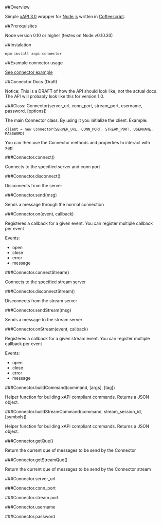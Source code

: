 ##Overview

Simple [xAPI 3.0](http://developers.xstore.pro/) wrapper for [Node.js](http://nodejs.org/) written in [Coffeescript](http://coffeescript.org/).

##Prerequisites

Node version 0.10 or higher (testes on Node v0.10.30)

##Instalation

`npm install xapi-connector`

##Example connector usage

[See connector example](src/connector-example.litcoffee)

##Connector Docs (Draft)

Notice: This is a DRAFT of how the API should look like, not the actual docs. The API will probably look like this for version 1.0.

###Class: Connector(server_url, conn_port, stream_port, username, password, [options])

The main Connector class. By using it you initialize the client. Example:

    client = new Connector(SERVER_URL, CONN_PORT, STREAM_PORT, USERNAME, PASSWORD)

You can then use the Connector methods and properties to interact with xapi

###Connector.connect()

Connects to the specified server and conn port

###Connector.disconnect()

Disconnects from the server

###Connector.send(msg)

Sends a message through the normal connection

###Connector.on(event, callback)

Registeres a callback for a given event. You can register multiple callback per event

Events:
- open
- close
- error
- message

###Connector.connectStream()

Connects to the specified stream server

###Connector.disconnectStream()

Disconnects from the stream server

###Connector.sendStream(msg)

Sends a message to the stream server

###Connector.onStream(event, callback)

Registeres a callback for a given stream event. You can register multiple callback per event

Events:
- open
- close
- error
- message

###Connector.buildCommand(command, [args], [tag])

Helper function for building xAPI compliant commands. Returns a JSON object.

###Connector.buildStreamCommand(command, stream_session_id, [symbols])

Helper function for building xAPI compliant commands. Returns a JSON object.

###Connector.getQue()

Return the current que of messages to be send by the Connector

###Connector.getStreamQue()

Return the current que of messages to be send by the Connector stream

###Connector.server_url

###Connector.conn_port

###Connector.stream.port

###Connector.username

###Connector.password
